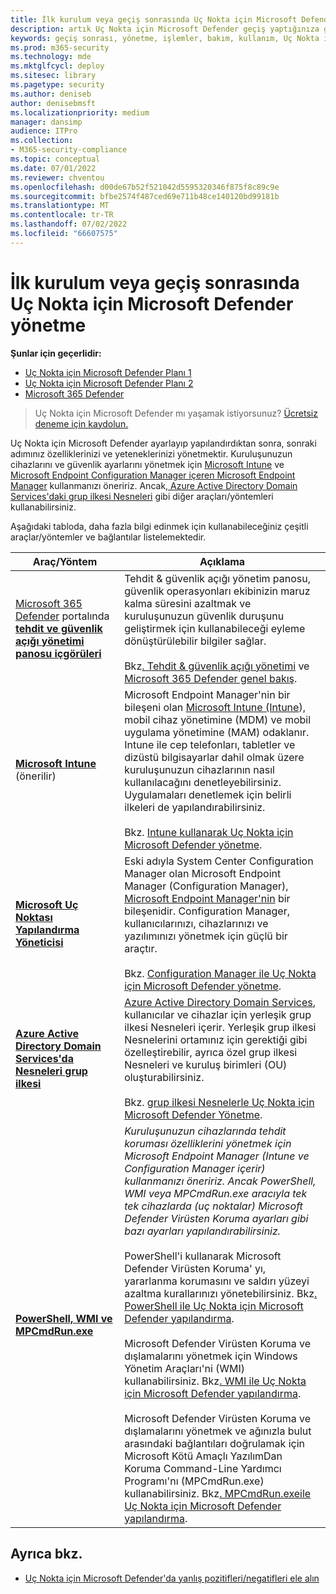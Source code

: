 ```yaml
---
title: İlk kurulum veya geçiş sonrasında Uç Nokta için Microsoft Defender yönetme
description: artık Uç Nokta için Microsoft Defender geçiş yaptığınıza göre, sonraki adımınız tehdit koruması özelliklerinizi yönetmektir
keywords: geçiş sonrası, yönetme, işlemler, bakım, kullanım, Uç Nokta için Microsoft Defender, edr
ms.prod: m365-security
ms.technology: mde
ms.mktglfcycl: deploy
ms.sitesec: library
ms.pagetype: security
ms.author: deniseb
author: denisebmsft
ms.localizationpriority: medium
manager: dansimp
audience: ITPro
ms.collection:
- M365-security-compliance
ms.topic: conceptual
ms.date: 07/01/2022
ms.reviewer: chventou
ms.openlocfilehash: d00de67b52f521042d5595320346f875f8c89c9e
ms.sourcegitcommit: bfbe2574f487ced69e711b48ce140120bd99181b
ms.translationtype: MT
ms.contentlocale: tr-TR
ms.lasthandoff: 07/02/2022
ms.locfileid: "66607575"
---
```

# <a name="manage-microsoft-defender-for-endpoint-after-initial-setup-or-migration"></a>İlk kurulum veya geçiş sonrasında Uç Nokta için Microsoft Defender yönetme

**Şunlar için geçerlidir:**
- [Uç Nokta için Microsoft Defender Planı 1](https://go.microsoft.com/fwlink/?linkid=2154037)
- [Uç Nokta için Microsoft Defender Planı 2](https://go.microsoft.com/fwlink/?linkid=2154037)
- [Microsoft 365 Defender](https://go.microsoft.com/fwlink/?linkid=2118804)

> Uç Nokta için Microsoft Defender mı yaşamak istiyorsunuz? [Ücretsiz deneme için kaydolun.](https://signup.microsoft.com/create-account/signup?products=7f379fee-c4f9-4278-b0a1-e4c8c2fcdf7e&ru=https://aka.ms/MDEp2OpenTrial?ocid=docs-wdatp-exposedapis-abovefoldlink)

Uç Nokta için Microsoft Defender ayarlayıp yapılandırdıktan sonra, sonraki adımınız özelliklerinizi ve yeteneklerinizi yönetmektir. Kuruluşunuzun cihazlarını [](/mem/endpoint-manager-overview)ve güvenlik ayarlarını yönetmek için [Microsoft Intune](/mem/intune/fundamentals/what-is-intune) ve [Microsoft Endpoint Configuration Manager içeren Microsoft Endpoint Manager](/mem/configmgr/core/understand/introduction) kullanmanızı öneririz. Ancak[, Azure Active Directory Domain Services'daki grup ilkesi Nesneleri](/azure/active-directory-domain-services/manage-group-policy) gibi diğer araçları/yöntemleri kullanabilirsiniz.

Aşağıdaki tabloda, daha fazla bilgi edinmek için kullanabileceğiniz çeşitli araçlar/yöntemler ve bağlantılar listelemektedir.

|Araç/Yöntem|Açıklama|
|---|---|
|[Microsoft 365 Defender](https://security.microsoft.com/) portalında **[tehdit ve güvenlik açığı yönetimi panosu içgörüleri](/windows/security/threat-protection/microsoft-defender-atp/tvm-dashboard-insights)**|Tehdit & güvenlik açığı yönetim panosu, güvenlik operasyonları ekibinizin maruz kalma süresini azaltmak ve kuruluşunuzun güvenlik duruşunu geliştirmek için kullanabileceği eyleme dönüştürülebilir bilgiler sağlar. <br/><br/> Bkz[. Tehdit & güvenlik açığı yönetimi](/microsoft-365/security/defender-endpoint/next-gen-threat-and-vuln-mgt) ve [Microsoft 365 Defender genel bakış](/microsoft-365/security/defender-endpoint/use).|
|**[Microsoft Intune](/mem/intune/fundamentals/what-is-intune)** (önerilir)|Microsoft Endpoint Manager'nin bir bileşeni olan [Microsoft Intune (Intune](/mem/endpoint-manager-overview)), mobil cihaz yönetimine (MDM) ve mobil uygulama yönetimine (MAM) odaklanır. Intune ile cep telefonları, tabletler ve dizüstü bilgisayarlar dahil olmak üzere kuruluşunuzun cihazlarının nasıl kullanılacağını denetleyebilirsiniz. Uygulamaları denetlemek için belirli ilkeleri de yapılandırabilirsiniz. <br/><br/> Bkz. [Intune kullanarak Uç Nokta için Microsoft Defender yönetme](manage-mde-post-migration-intune.md).|
|**[Microsoft Uç Noktası Yapılandırma Yöneticisi](/mem/configmgr/core/understand/introduction)**|Eski adıyla System Center Configuration Manager olan Microsoft Endpoint Manager (Configuration Manager), [Microsoft Endpoint Manager'nin](/mem/endpoint-manager-overview) bir bileşenidir. Configuration Manager, kullanıcılarınızı, cihazlarınızı ve yazılımınızı yönetmek için güçlü bir araçtır. <br/><br/> Bkz. [Configuration Manager ile Uç Nokta için Microsoft Defender yönetme](manage-mde-post-migration-configuration-manager.md).|
|**[Azure Active Directory Domain Services'da Nesneleri grup ilkesi](/azure/active-directory-domain-services/manage-group-policy)**|[Azure Active Directory Domain Services](/azure/active-directory-domain-services/overview), kullanıcılar ve cihazlar için yerleşik grup ilkesi Nesneleri içerir. Yerleşik grup ilkesi Nesnelerini ortamınız için gerektiği gibi özelleştirebilir, ayrıca özel grup ilkesi Nesneleri ve kuruluş birimleri (OU) oluşturabilirsiniz. <br/><br/> Bkz. [grup ilkesi Nesnelerle Uç Nokta için Microsoft Defender Yönetme](manage-mde-post-migration-group-policy-objects.md).|
|**[PowerShell, WMI ve MPCmdRun.exe](manage-mde-post-migration-other-tools.md)**|*Kuruluşunuzun cihazlarında tehdit koruması özelliklerini yönetmek için Microsoft Endpoint Manager (Intune ve Configuration Manager içerir) kullanmanızı öneririz. Ancak PowerShell, WMI veya MPCmdRun.exe aracıyla tek tek cihazlarda (uç noktalar) Microsoft Defender Virüsten Koruma ayarları gibi bazı ayarları yapılandırabilirsiniz.* <br/><br/> PowerShell'i kullanarak Microsoft Defender Virüsten Koruma' yı, yararlanma korumasını ve saldırı yüzeyi azaltma kurallarınızı yönetebilirsiniz. Bkz[. PowerShell ile Uç Nokta için Microsoft Defender yapılandırma](manage-mde-post-migration-other-tools.md#configure-microsoft-defender-for-endpoint-with-powershell). <br/><br/> Microsoft Defender Virüsten Koruma ve dışlamalarını yönetmek için Windows Yönetim Araçları'ni (WMI) kullanabilirsiniz. Bkz[. WMI ile Uç Nokta için Microsoft Defender yapılandırma](manage-mde-post-migration-other-tools.md#configure-microsoft-defender-for-endpoint-with-windows-management-instrumentation-wmi). <br/><br/> Microsoft Defender Virüsten Koruma ve dışlamalarını yönetmek ve ağınızla bulut arasındaki bağlantıları doğrulamak için Microsoft Kötü Amaçlı YazılımDan Koruma Command-Line Yardımcı Programı'nı (MPCmdRun.exe) kullanabilirsiniz. Bkz[. MPCmdRun.exeile Uç Nokta için Microsoft Defender yapılandırma](manage-mde-post-migration-other-tools.md#configure-microsoft-defender-for-endpoint-with-microsoft-malware-protection-command-line-utility-mpcmdrunexe).|


## <a name="see-also"></a>Ayrıca bkz.

- [Uç Nokta için Microsoft Defender'da yanlış pozitifleri/negatifleri ele alın](defender-endpoint-false-positives-negatives.md)

